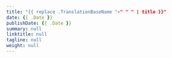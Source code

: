 ```yaml
---
title: "{{ replace .TranslationBaseName "-" " " | title }}"
date: {{ .Date }}
publishDate: {{ .Date }}
summary: null
linktitle: null
tagline: null
weight: null
---
```

